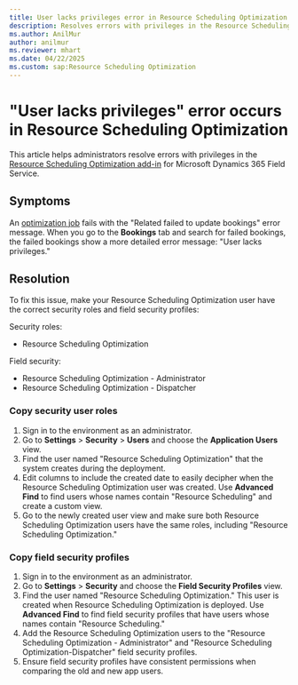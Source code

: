 ```yaml
---
title: User lacks privileges error in Resource Scheduling Optimization
description: Resolves errors with privileges in the Resource Scheduling Optimization add-in for Dynamics 365 Field Service.
ms.author: AnilMur
author: anilmur
ms.reviewer: mhart
ms.date: 04/22/2025
ms.custom: sap:Resource Scheduling Optimization
---
```

# "User lacks privileges" error occurs in Resource Scheduling Optimization

This article helps administrators resolve errors with privileges in the [Resource Scheduling Optimization add-in](/dynamics365/field-service/rso-overview) for Microsoft Dynamics 365 Field Service.

## Symptoms

An [optimization job](/dynamics365/field-service/rso-schedule-optimization) fails with the "Related failed to update bookings" error message. When you go to the **Bookings** tab and search for failed bookings, the failed bookings show a more detailed error message: "User lacks privileges."

## Resolution

To fix this issue, make your Resource Scheduling Optimization user have the correct security roles and field security profiles:

Security roles:

- Resource Scheduling Optimization

Field security:

- Resource Scheduling Optimization - Administrator
- Resource Scheduling Optimization - Dispatcher

### Copy security user roles

1. Sign in to the environment as an administrator.
1. Go to **Settings** > **Security** > **Users** and choose the **Application Users** view.
1. Find the user named "Resource Scheduling Optimization" that the system creates during the deployment.
1. Edit columns to include the created date to easily decipher when the Resource Scheduling Optimization user was created. Use **Advanced Find** to find users whose names contain "Resource Scheduling" and create a custom view.
1. Go to the newly created user view and make sure both Resource Scheduling Optimization users have the same roles, including "Resource Scheduling Optimization."

### Copy field security profiles

1. Sign in to the environment as an administrator.
1. Go to **Settings** > **Security** and choose the **Field Security Profiles** view.
1. Find the user named "Resource Scheduling Optimization." This user is created when Resource Scheduling Optimization is deployed. Use **Advanced Find** to find field security profiles that have users whose names contain "Resource Scheduling."
1. Add the Resource Scheduling Optimization users to the "Resource Scheduling Optimization - Administrator" and "Resource Scheduling Optimization-Dispatcher" field security profiles.
1. Ensure field security profiles have consistent permissions when comparing the old and new app users.
